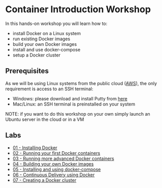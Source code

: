 # Container Introduction Workshop

In this hands-on workshop you will learn how to:

* install Docker on a Linux system
* run existing Docker images
* build your own Docker images
* install and use docker-compose
* setup a Docker cluster

## Prerequisites

As we will be using Linux systems from the public cloud ([AWS](https://aws.amazon.com)), the only requirement is access to an SSH terminal:

* Windows: please download and install Putty from [here](http://www.chiark.greenend.org.uk/~sgtatham/putty/download.html)
* Mac/Linux: an SSH terminal is preinstalled on your system

NOTE: if you want to do this workshop on your own simply launch an Ubuntu server in the cloud or in a VM

## Labs

* [01 - Installing Docker](labs/01-installing-docker.md)
* [02 - Running your first Docker containers](labs/02-running-your-first-docker-containers.md)
* [03 - Running more advanced Docker containers](labs/03-running-more-advanced-docker-containers.md)
* [04 - Building your own Docker images](labs/04-building-your-own-docker-images.md)
* [05 - Installing and using docker-compose](labs/05-installing-and-using-docker-compose.md)
* [06 - Continuous Delivery using Docker](labs/06-continuous-delivery-using-docker.md)
* [07 - Creating a Docker cluster](labs/07-creating-a-docker-cluster.md)
